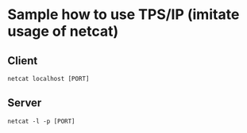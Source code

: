 # Sample how to use TPS/IP (imitate usage of netcat)

## Client

```
netcat localhost [PORT]
```


## Server

```
netcat -l -p [PORT]
```